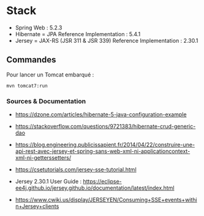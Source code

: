 # Stack

- Spring Web : 5.2.3
- Hibernate = JPA Reference Implementation : 5.4.1
- Jersey = JAX-RS (JSR 311 & JSR 339) Reference Implementation : 2.30.1

## Commandes

Pour lancer un Tomcat embarqué :
	
	mvn tomcat7:run
	

### Sources & Documentation

- https://dzone.com/articles/hibernate-5-java-configuration-example
- https://stackoverflow.com/questions/9721383/hibernate-crud-generic-dao
- https://blog.engineering.publicissapient.fr/2014/04/22/construire-une-api-rest-avec-jersey-et-spring-sans-web-xml-ni-applicationcontext-xml-ni-getterssetters/
- https://csetutorials.com/jersey-sse-tutorial.html

- Jersey 2.30.1 User Guide : https://eclipse-ee4j.github.io/jersey.github.io/documentation/latest/index.html

- https://www.cwiki.us/display/JERSEYEN/Consuming+SSE+events+within+Jersey+clients